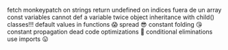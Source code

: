 fetch
monkeypatch on strings
return undefined on indices fuera de un array
const variables
cannot def a variable twice
object inheritance with child()
classes!!!
default values in functions 😱
spread 😎
constant folding 😘
constant propagation
dead code optimizations 🙂
conditional eliminations
use imports 😛